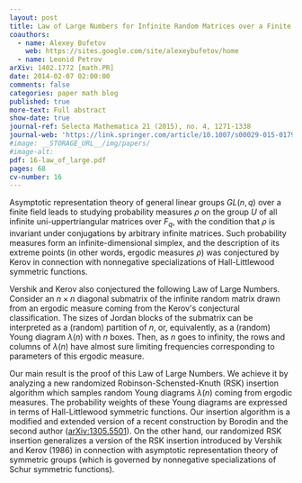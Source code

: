 ```yaml
---
layout: post
title: Law of Large Numbers for Infinite Random Matrices over a Finite Field
coauthors:
  - name: Alexey Bufetov
    web: https://sites.google.com/site/alexeybufetov/home
  - name: Leonid Petrov
arXiv: 1402.1772 [math.PR]
date: 2014-02-07 02:00:00
comments: false
categories: paper math blog
published: true
more-text: Full abstract
show-date: true
journal-ref: Selecta Mathematica 21 (2015), no. 4, 1271-1338
journal-web: 'https://link.springer.com/article/10.1007/s00029-015-0179-9'
#image: __STORAGE_URL__/img/papers/
#image-alt:
pdf: 16-law_of_large.pdf
pages: 68
cv-number: 16
---
```


Asymptotic representation theory of general linear groups $GL(n,q)$ over a
finite field leads to studying probability measures $\rho$ on the group $U$ of all
infinite uni-uppertriangular matrices over $F_q$, with the condition that $\rho$ is
invariant under conjugations by arbitrary infinite matrices.<!--more--> Such probability
measures form an infinite-dimensional simplex, and the description of its
extreme points (in other words, ergodic measures $\rho$) was conjectured by Kerov
in connection with nonnegative specializations of Hall-Littlewood symmetric
functions.

Vershik and Kerov also conjectured the following Law of Large Numbers.
Consider an $n\times n$ diagonal submatrix of the infinite random matrix drawn from
an ergodic measure coming from the Kerov's conjectural classification. The
sizes of Jordan blocks of the submatrix can be interpreted as a (random)
partition of $n$, or, equivalently, as a (random) Young diagram $\lambda(n)$ with $n$
boxes. Then, as $n$ goes to infinity, the rows and columns of $\lambda(n)$ have
almost sure limiting frequencies corresponding to parameters of this ergodic
measure.

Our main result is the proof of this Law of Large Numbers. We achieve it by
analyzing a new randomized Robinson-Schensted-Knuth (RSK) insertion algorithm
which samples random Young diagrams $\lambda(n)$ coming from ergodic measures.
The probability weights of these Young diagrams are expressed in terms of
Hall-Littlewood symmetric functions. Our insertion algorithm is a modified and
extended version of a recent construction by Borodin and the second author
(<a href="https://arxiv.org/abs/1305.5501">arXiv:1305.5501</a>).
On the other hand, our randomized RSK insertion generalizes
a version of the RSK insertion introduced by Vershik and Kerov (1986) in
connection with asymptotic representation theory of symmetric groups (which is
governed by nonnegative specializations of Schur symmetric functions).
